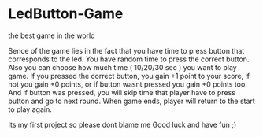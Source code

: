 # LedButton-Game
the best game in the world 


Sence of the game lies in the fact that you have time to press button that corresponds to the led.
You have random time to press the correct button.
Also you can choose how much time ( 10/20/30 sec ) you want to play game.
If you pressed the correct button, you gain +1 point to your score, if not you gain +0 points, or if button wasnt pressed you gain +0 points too.
And if button was pressed, you will skip time that player have to press button and go to next round.
When game ends, player will return to the start to play again.


Its my first project so please dont blame me
Good luck and have fun ;)
